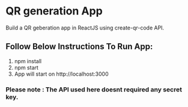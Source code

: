 # QR generation App
Build a QR geberation app in ReactJS using create-qr-code API.


## Follow Below Instructions To Run App:
1. npm install 
2. npm start
3. App will start on http://localhost:3000


### Please note : The API used here doesnt required any secret key.